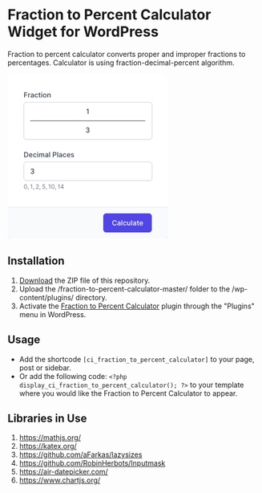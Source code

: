 # Fraction to Percent Calculator Widget for WordPress

Fraction to percent calculator converts proper and improper fractions to percentages. Calculator is using fraction-decimal-percent algorithm.

![Fraction to Percent Calculator Input Form](/assets/images/screenshot-1.png "Fraction to Percent Calculator Input Form")

## Installation

1. [Download](https://github.com/pub-calculator-io/fraction-to-percent-calculator/archive/refs/heads/master.zip) the ZIP file of this repository.
2. Upload the /fraction-to-percent-calculator-master/ folder to the /wp-content/plugins/ directory.
3. Activate the [Fraction to Percent Calculator](https://www.calculator.io/fraction-to-percent-calculator/ "Fraction to Percent Calculator Homepage") plugin through the "Plugins" menu in WordPress.

## Usage
* Add the shortcode `[ci_fraction_to_percent_calculator]` to your page, post or sidebar.
* Or add the following code: `<?php display_ci_fraction_to_percent_calculator(); ?>` to your template where you would like the Fraction to Percent Calculator to appear.

## Libraries in Use
1. https://mathjs.org/
2. https://katex.org/
3. https://github.com/aFarkas/lazysizes
4. https://github.com/RobinHerbots/Inputmask
5. https://air-datepicker.com/
6. https://www.chartjs.org/
